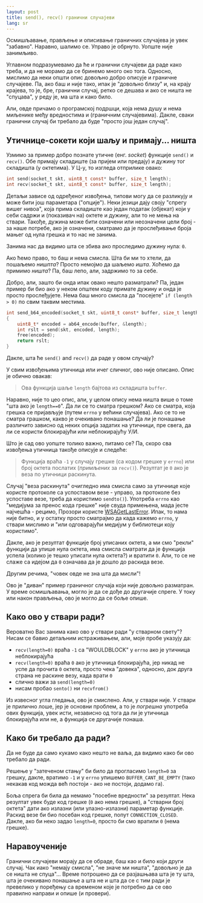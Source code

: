 ```yaml
---
layout: post
title: send(), recv() гранични случајеви
lang: sr
---
```


Осмишљавање, прављење и описивање граничних случајева је увек
"забавно". Наравно, шалимо се. Управо је обрнуто. Уопште није
занимљиво.

Углавном подразумевамо да ће и гранични случајеви да раде како треба,
и да не морамо да се бринемо много око тога. Односно, мислимо да
неки општи опис довољно добро описује и граничне случајеве. Па, ако
баш и није тако, ипак је "довољно близу" и, на крају крајева, то је,
бре, гранични случај, ретко се дешава и ако се ништа не "спуцава",
у реду је, ма шта и како било.

Али, овде причамо о програмској подршци, која нема душу и нема
миљенике међу вредностима и (граничним случајевима). Дакле, сваки
гранични случај би требало да буде "просто још један случај".

## Утичнице-сокети који шаљу и примају... ништа

Узмимо за пример добро познате утичнe (енг. _socket_) функције
`send()` и `recv()`. Обе примају складиште (за пријем или предају) и
дужину тог складишта (у октетима). У Ц-у, то изгледа отприлике
овако:

```c
int send(socket_t skt, uint8_t const* buffer, size_t length);
int recv(socket_t skt, uint8_t const* buffer, size_t length);

```

Детаљи зависе од одређеног извођења, типови могу да се разликују и
може бити још параметара ("опције"). Неки језици дају своју "спрегу
вишег нивоа", која прима складиште као један податак (објекат) који у
себи садржи и (показивач на) октете и дужину, али то не мења на
ствари.  Такође, дужина може бити означени или неозначени цели број -
за наше потребе, ако је означени, сматрамо да је прослеђивање броја
мањег од нула грешка и то нас не занима.

Занима нас да видимо шта се збива ако проследимо дужину нула: `0`.

Ако ћемо право, то баш и нема смисла. Шта би ми то хтели, да пошаљемо
_нишпта_?  Просто немојмо да шаљемо _ишта_. Хоћемо да примимо _ништа_?
Па, баш лепо, али, задржимо то за себе.

Добро, али, зашто би онда ипак овако нешто разматрали? Па, један
пример би био ако у неком општем коду примате дужину и онда је
просто прослеђујете. Нема баш много смисла да "посејете" `if (length > 0)`
по свим таквим местима.

```c
int send_b64_encoded(socket_t skt, uint8_t const* buffer, size_t length)
{
    uint8_t* encoded = ab64_encode(buffer, &length);
    int rslt = send(skt, encoded, length);
    free(encoded);
    return rslt;
}
```

Дакле, шта ће  `send()` and `recv()` да раде у овом случају?

У свим извођењима утичница или ичег сличног, ово није описано. Опис
је обично овакав:

> Ова функција шаље `length` бајтова из складишта `buffer`.

Наравно, није то цео опис, али, у целом опису нема ништа више о томе
"шта ако је `length==0`". Да ли се то сматра грешком? Ако се сматра,
која грешка се пријављује (путем `errno` у већини случајева). Ако
се то не сматра грашком, какво је очекивано понашање? Да ли је
понашање различито зависно од неких опција задатих на утичници,
пре свега, да ли се користи блокирајући или неблокирајућу У/И.

Што је сад ово уопште толико важно, питамо се? Па, скоро сва
извођења утичница такође описује и следеће:

> Функција враћа `-1` у случају грешке (са кодом грешке у `errno`) или
> број октета послатих (_примљених_ за `recv()`). Резултат
> је `0` ако је веза по утичници раскинута.

Случај "веза раскинута" очигледно има смисла само за утичнице које
користе протоколе са успоставом везе - управо, за протоколе без
успоставе везе, треба да користимо `sendto()`).
Употреба `errno` као "медијума за пренос кода грешке" није свуда
примењена, мада јесте најчешћа - рецимо, Прозори користе
[WSAGetLastError](https://msdn.microsoft.com/en-us/library/windows/desktop/ms741580(v=vs.85).aspx).
Ипак, то нама није битно, и у остатку просто сматрајмо да када кажемо
`errno`, у ствари мислимо и "или одговарајући медијум у библиотеци
коју користимо".

Дакле, ако је резултат функције број уписаних октета, а ми смо "рекли"
функцији да упише нула октета, има смисла сматрати да је функција
успела (колико је тешко уписати нула октета?) и вратити `0`. Али,
то се не слаже са идејом да `0` означава да је дошло до раскида везе.

Другим речима, "човек овде не зна шта да мисли"!

Ово је "диван" пример граничног случаја који није довољно разматран.
У време осмишљавања, могло је да се дође до другачије спреге.
У току или након прављења, ово је могло да се боље опише.

## Како ово у ствари ради?

Вероватно Вас занима како ово у ствари ради "у стварном свету"?
Нисам се бавио детаљним истраживањем, али, моје пробе указују да:

* `recv(length=0)` враћа `-1` са "WOULDBLOCK" у `errno` ако је утичница неблокирајућа
* `recv(length=0)` враћа `0` ако је утичница блокирајућа, јер никад не успе да прочита `0` октета,
  просто чека "довека", односно, док друга страна не раскине везу, када врати `0`
* слично важи за `send(length=0)`
* нисам пробао `sento()` ни `recvfrom()`

Из извесног угла гледања, ово је смислено. Али, у ствари није.
У ствари је прилично лоше, јер је основни проблем, а то је _погрешна_
употреба ових функција, увек исти, независно од тога да ли је утичница
блокирајућа или не, а функција се другачије понаша.

## Како би требало да ради?

Да не буде да само кукамо како нешто не ваља, да видимо како би
ово требало да ради.

Решење у "затеченом стању" би било да прогласимо `length=0` за грешку,
дакле, вратимо `-1` и у `errno` упишемо `BUFFER_CANT_BE_EMPTY` (тако
некакав код можда већ постоји - ако не постоји, додамо га).

Боља спрега би била да немамо "посебне вредности" за резултат.
Нека резултат увек буде код грешке (`0` ако нема грешке), а "стварни
број октета" дати ако излазни (или улазно-излазни) параметар функције.
Раскид везе би био посебан код грешке, попут `CONNECTION_CLOSED`. Дакле,
ако би неко задао `length=0`, просто би смо вратили `0` (нема грешке).

## Наравоученије

Гранични случајеви морају да се обраде, баш као и било који други
случај. Чак иако "немају смисла", "не значе ми ништа", "довољно
је да се ништа не спуца"... Време потрошено да се разјашњава шта
је ту шта, шта је очекивано понашање а шта не и шта да се с тим ради
је превелико у поређењу са временом које је потребно да се ово
правилно направи и опише (и провери).
